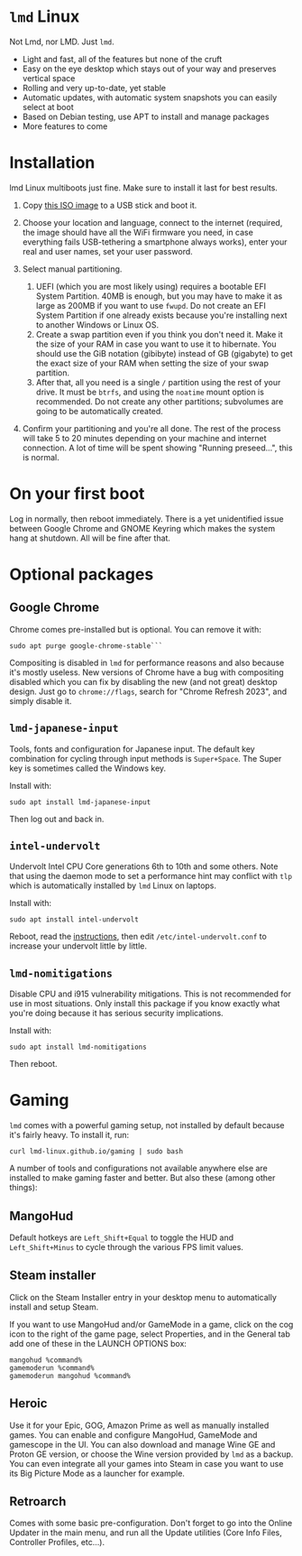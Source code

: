 # `lmd` Linux

Not Lmd, nor LMD. Just `lmd`.

- Light and fast, all of the features but none of the cruft
- Easy on the eye desktop which stays out of your way and preserves vertical space
- Rolling and very up-to-date, yet stable
- Automatic updates, with automatic system snapshots you can easily select at boot
- Based on Debian testing, use APT to install and manage packages
- More features to come


# Installation

lmd Linux multiboots just fine. Make sure to install it last for best results.

1. Copy [this ISO image](https://drive.google.com/file/d/18ddvi3B6GkGRtDXTWwDPy9Y3swXzCkEE) to a USB
   stick and boot it.

2. Choose your location and language, connect to the internet (required, the image should have all
   the WiFi firmware you need, in case everything fails USB-tethering a smartphone always works),
   enter your real and user names, set your user password.

3. Select manual partitioning.
   1. UEFI (which you are most likely using) requires a bootable EFI System Partition. 40MB is
      enough, but you may have to make it as large as 200MB if you want to use `fwupd`. Do not
      create an EFI System Partition if one already exists because you're installing next to another
      Windows or Linux OS.
   2. Create a swap partition even if you think you don't need it. Make it the size of your RAM in
      case you want to use it to hibernate. You should use the GiB notation (gibibyte) instead of GB
      (gigabyte) to get the exact size of your RAM when setting the size of your swap partition.
   3. After that, all you need is a single `/` partition using the rest of your drive. It must be
      `btrfs`, and using the `noatime` mount option is recommended. Do not create any other
      partitions; subvolumes are going to be automatically created.

4. Confirm your partitioning and you're all done. The rest of the process will take 5 to 20 minutes
   depending on your machine and internet connection. A lot of time will be spent showing "Running
   preseed...", this is normal.


# On your first boot

Log in normally, then reboot immediately. There is a yet unidentified issue between Google Chrome
and GNOME Keyring which makes the system hang at shutdown. All will be fine after that.


# Optional packages

## Google Chrome

Chrome comes pre-installed but is optional. You can remove it with:

```shell
sudo apt purge google-chrome-stable```
```

Compositing is disabled in `lmd` for performance reasons and also because it's mostly useless. New
versions of Chrome have a bug with compositing disabled which you can fix by disabling the new (and
not great) desktop design. Just go to `chrome://flags`, search for "Chrome Refresh 2023", and simply
disable it.


## `lmd-japanese-input`

Tools, fonts and configuration for Japanese input. The default key combination for cycling through
input methods is `Super+Space`. The Super key is sometimes called the Windows key.

Install with:

```shell
sudo apt install lmd-japanese-input
```

Then log out and back in.


## `intel-undervolt`

Undervolt Intel CPU Core generations 6th to 10th and some others. Note that using the daemon mode
to set a performance hint may conflict with `tlp` which is automatically installed by `lmd` Linux on
laptops.

Install with:

```shell
sudo apt install intel-undervolt
```

Reboot, read the [instructions](https://github.com/lmd-linux/intel-undervolt/blob/master/README.md),
then edit `/etc/intel-undervolt.conf` to increase your undervolt little by little.


## `lmd-nomitigations`

Disable CPU and i915 vulnerability mitigations. This is not recommended for use in most situations.
Only install this package if you know exactly what you're doing because it has serious security
implications.

Install with:

```shell
sudo apt install lmd-nomitigations
```

Then reboot.


# Gaming

`lmd` comes with a powerful gaming setup, not installed by default because it's fairly heavy. To
install it, run:

```shell
curl lmd-linux.github.io/gaming | sudo bash
```

A number of tools and configurations not available anywhere else are installed to make gaming faster
and better. But also these (among other things):


## MangoHud

Default hotkeys are `Left_Shift+Equal` to toggle the HUD and `Left_Shift+Minus` to cycle through the
various FPS limit values.


## Steam installer

Click on the Steam Installer entry in your desktop menu to automatically install and setup Steam.

If you want to use MangoHud and/or GameMode in a game, click on the cog icon to the right of the
game page, select Properties, and in the General tab add one of these in the LAUNCH OPTIONS box:

```shell
mangohud %command%
gamemoderun %command%
gamemoderun mangohud %command%
```


## Heroic

Use it for your Epic, GOG, Amazon Prime as well as manually installed games. You can enable and
configure MangoHud, GameMode and gamescope in the UI. You can also download and manage Wine GE and
Proton GE version, or choose the Wine version provided by `lmd` as a backup. You can even integrate
all your games into Steam in case you want to use its Big Picture Mode as a launcher for example.


## Retroarch

Comes with some basic pre-configuration. Don't forget to go into the Online Updater in the main
menu, and run all the Update utilities (Core Info Files, Controller Profiles, etc…).
